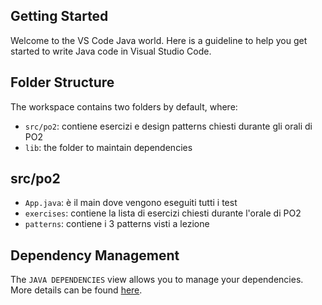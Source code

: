 ## Getting Started

Welcome to the VS Code Java world. Here is a guideline to help you get started to write Java code in Visual Studio Code.

## Folder Structure

The workspace contains two folders by default, where:

- `src/po2`: contiene esercizi e design patterns chiesti durante gli orali di PO2
- `lib`: the folder to maintain dependencies

## src/po2

- `App.java`: è il main dove vengono eseguiti tutti i test
- `exercises`: contiene la lista di esercizi chiesti durante l'orale di PO2
- `patterns`: contiene i 3 patterns visti a lezione

## Dependency Management

The `JAVA DEPENDENCIES` view allows you to manage your dependencies. More details can be found [here](https://github.com/microsoft/vscode-java-pack/blob/master/release-notes/v0.9.0.md#work-with-jar-files-directly).
